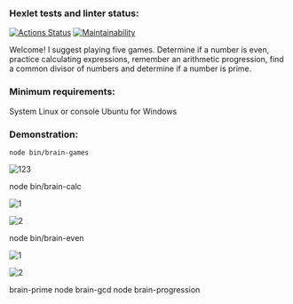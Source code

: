 ### Hexlet tests and linter status:
[![Actions Status](https://github.com/nneversky/fullstack-javascript-project-44/actions/workflows/hexlet-check.yml/badge.svg)](https://github.com/nneversky/fullstack-javascript-project-44/actions) [![Maintainability](https://api.codeclimate.com/v1/badges/bc6b1d4b7a6524a6d66c/maintainability)](https://codeclimate.com/github/nneversky/fullstack-javascript-project-44/maintainability)


Welcome! I suggest playing five games. Determine if a number is even, practice calculating expressions, 
remember an arithmetic progression, find a common divisor of numbers and determine if a number is prime.

### Minimum requirements:
System Linux or console Ubuntu for Windows

### Demonstration:

```node bin/brain-games```

![123](https://github.com/nneversky/fullstack-javascript-project-44/assets/106491710/49d523d5-6487-495e-8876-c7da5e05629a)

node bin/brain-calc

![1](https://github.com/nneversky/fullstack-javascript-project-44/assets/106491710/352e1ea2-c3c5-4724-a0dc-a4a5b7d33589)

![2](https://github.com/nneversky/fullstack-javascript-project-44/assets/106491710/954df461-60b4-4699-a1e0-3ece87c5e814)

node bin/brain-even

![1](https://github.com/nneversky/fullstack-javascript-project-44/assets/106491710/e2965fb8-6fbd-4843-91fd-a9e972718faa)

![2](https://github.com/nneversky/fullstack-javascript-project-44/assets/106491710/c0eb38c6-9323-4782-a5fc-9561948d3186)


brain-prime
node brain-gcd node brain-progression
